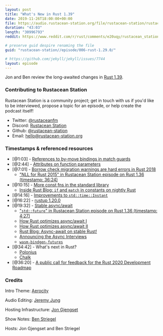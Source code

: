 ```yaml
---
layout: post
title: "What's New in Rust 1.39"
date: 2019-11-26T18:00:00+00:00
file: https://audio.rustacean-station.org/file/rustacean-station/rustacean-station-e006-rust-1.39.0.mp3
duration: "43:03"
length: "30996793"
reddit: https://www.reddit.com/r/rust/comments/e20uqy/rustacean_station_podcast_whats_new_in_rust_139/

# preserve guid despire renaming the file
guid: "rustacean-station//episode/006-rust-1.29.0/"

# https://github.com/jekyll/jekyll/issues/7744
layout: episode
---
```


Jon and Ben review the long-awaited changes in [Rust 1.39](https://blog.rust-lang.org/2019/11/07/Rust-1.39.0.html).

### Contributing to Rustacean Station

<!-- You can probably leave this as-is -->

Rustacean Station is a community project; get in touch with us if you'd like to be interviewed, propose a topic for an episode, or help create the podcast itself!

 - Twitter: [@rustaceanfm](https://twitter.com/rustaceanfm)
 - Discord: [Rustacean Station](https://discord.gg/cHc3Gyc)
 - Github: [@rustacean-station](https://github.com/rustacean-station/)
 - Email: [hello@rustacean-station.org](mailto:hello@rustacean-station.org)

### Timestamps & referenced resources

- [@1:03] - [References to by-move bindings in match guards](https://blog.rust-lang.org/2019/11/07/Rust-1.39.0.html#references-to-by-move-bindings-in-match-guards)
- [@2:44] - [Attributes on function parameters](https://blog.rust-lang.org/2019/11/07/Rust-1.39.0.html#attributes-on-function-parameters)
- [@7:01] - [Borrow check migration warnings are hard errors in Rust 2018](https://blog.rust-lang.org/2019/11/07/Rust-1.39.0.html#borrow-check-migration-warnings-are-hard-errors-in-rust-2018)
    - ["NLL for Rust 2015" in Rustacean Station episode on Rust 1.36 (timestamp: 36:24)](https://rustacean-station.org/episode/000-rust-1.36.0/)
- [@10:15] - [More const fns in the standard library](https://blog.rust-lang.org/2019/11/07/Rust-1.39.0.html#more-const-fns-in-the-standard-library)
    - [Inside Rust Blog: `if` and `match` in constants on nightly Rust](https://blog.rust-lang.org/inside-rust/2019/11/25/const-if-match.html)
- [@14:16] - [Improvements to `std::time::Instant`](https://blog.rust-lang.org/2019/11/07/Rust-1.39.0.html#additions-to-the-standard-library)
- [@16:22] - [rustup 1.20.0](https://blog.rust-lang.org/2019/10/15/Rustup-1.20.0.html)
- [@19:32] - [Stable async/await](https://blog.rust-lang.org/2019/11/07/Rust-1.39.0.html#the-await-is-over,-async-fns-are-here)
    - ["`std::future`" in Rustacean Station episode on Rust 1.36 (timestamp: 4:27)](https://rustacean-station.org/episode/000-rust-1.36.0/)
    - [How Rust optimizes async/await I](https://tmandry.gitlab.io/blog/posts/optimizing-await-1/)
    - [How Rust optimizes async/await II](https://tmandry.gitlab.io/blog/posts/optimizing-await-2/)
    - [Rust Blog: Async-await on stable Rust!](https://blog.rust-lang.org/2019/11/07/Async-await-stable.html)
    - [Announcing the Async Interviews](https://smallcultfollowing.com/babysteps/blog/2019/11/22/announcing-the-async-interviews/)
    - [`wasm-bindgen-futures`](https://crates.io/crates/wasm-bindgen-futures)
- [@34:42] - What's next in Rust?
    - [Polonius](https://github.com/rust-lang/polonius)
    - [Chalk](https://github.com/rust-lang/chalk)
- [@36:20] - [A public call for feedback for the Rust 2020 Development Roadmap](https://blog.rust-lang.org/2019/10/29/A-call-for-blogs-2020.html)

### Credits

Intro Theme: [Aerocity](https://twitter.com/AerocityMusic)

Audio Editing: [Jeremy Jung](https://www.softwaresessions.com)

Hosting Infrastructure: [Jon Gjengset](https://twitter.com/jonhoo/)

Show Notes: [Ben Striegel](https://twitter.com/bstrie/)

Hosts: Jon Gjengset and Ben Striegel
